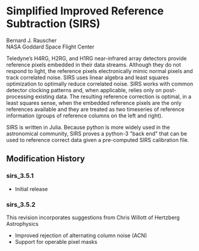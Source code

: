 # Simplified Improved Reference Subtraction (SIRS)

Bernard J. Rauscher<br>
NASA Goddard Space Flight Center

Teledyne’s H4RG, H2RG, and H1RG near-infrared array detectors provide reference pixels embedded in their data streams. Although they do not respond to light, the reference pixels electronically mimic normal pixels and track correlated noise. SIRS uses linear algebra and least squares optimization to optimally reduce correlated noise. SIRS works with common detector clocking patterns and, when applicable, relies only on post-processing existing data. The resulting reference correction is optimal, in a least squares sense, when the embedded reference pixels are the only references available and they are treated as two timeseries of reference information (groups of reference columns on the left and right).

SIRS is written in Julia. Because python is more widely used in the astronomical community, SIRS proves a python-3 "back end" that can be used to reference correct data given a pre-computed SIRS calibration file.

## Modification History

### sirs_3.5.1
* Initial release

### sirs_3.5.2
This revision incorporates suggestions from Chris Willott of Hertzberg Astrophysics
* Improved rejection of alternating column noise (ACN)
* Support for operable pixel masks
